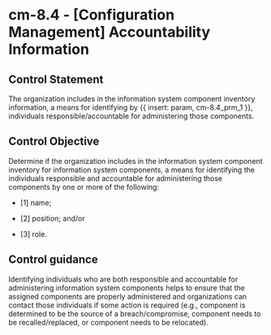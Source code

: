 # cm-8.4 - \[Configuration Management\] Accountability Information

## Control Statement

The organization includes in the information system component inventory information, a means for identifying by {{ insert: param, cm-8.4_prm_1 }}, individuals responsible/accountable for administering those components.

## Control Objective

Determine if the organization includes in the information system component inventory for information system components, a means for identifying the individuals responsible and accountable for administering those components by one or more of the following:

- \[1\] name;

- \[2\] position; and/or

- \[3\] role.

## Control guidance

Identifying individuals who are both responsible and accountable for administering information system components helps to ensure that the assigned components are properly administered and organizations can contact those individuals if some action is required (e.g., component is determined to be the source of a breach/compromise, component needs to be recalled/replaced, or component needs to be relocated).
